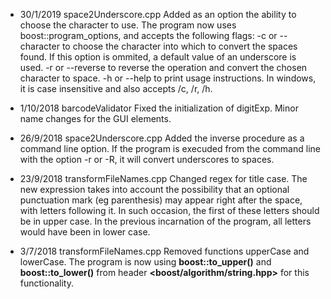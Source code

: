 * 30/1/2019 space2Underscore.cpp
Added as an option the ability to choose the character to use. The program now
uses boost::program_options, and accepts the following flags:
-c or --character to choose the character into which to convert the spaces found. If this option is ommited, a default value of an underscore is used.
-r or --reverse to reverse the operation and convert the chosen character to space.
-h or --help to print usage instructions.
In windows, it is case insensitive and also accepts /c, /r, /h.

* 1/10/2018 barcodeValidator
Fixed the initialization of digitExp. Minor name changes for the GUI elements.

* 26/9/2018 space2Underscore.cpp
Added the inverse procedure as a command line option. If the program is
execuded from the command line with the option -r or -R, it will convert
underscores to spaces.

* 23/9/2018 transformFileNames.cpp
Changed regex for title case. The new expression takes into account the possibility
that an optional punctuation mark (eg parenthesis) may appear right after the space,
with letters following it. In such occasion, the first of these letters should be in
upper case. In the previous incarnation of the program, all letters would have
been in lower case.

* 3/7/2018	transformFileNames.cpp
Removed functions upperCase and lowerCase. The program is now using __boost::to_upper()__
and __boost::to_lower()__ from header **<boost/algorithm/string.hpp>** for this functionality.

